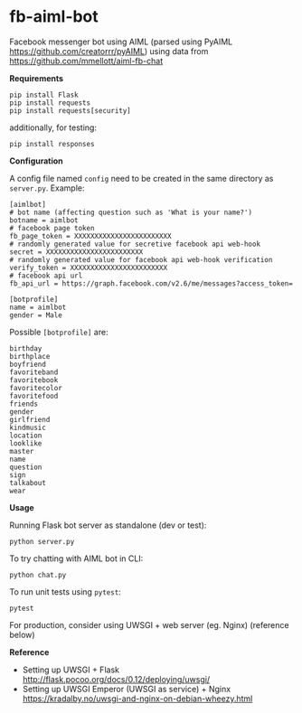 # fb-aiml-bot

Facebook messenger bot using AIML (parsed using PyAIML https://github.com/creatorrr/pyAIML) using data from https://github.com/mmellott/aiml-fb-chat

**Requirements**

```
pip install Flask
pip install requests
pip install requests[security]
```

additionally, for testing:

```
pip install responses
```

**Configuration**

A config file named `config` need to be created in the same directory as `server.py`. Example:

```
[aimlbot]
# bot name (affecting question such as 'What is your name?')
botname = aimlbot
# facebook page token
fb_page_token = XXXXXXXXXXXXXXXXXXXXXXXX
# randomly generated value for secretive facebook api web-hook
secret = XXXXXXXXXXXXXXXXXXXXXXXX
# randomly generated value for facebook api web-hook verification
verify_token = XXXXXXXXXXXXXXXXXXXXXXXX
# facebook api url
fb_api_url = https://graph.facebook.com/v2.6/me/messages?access_token=

[botprofile]
name = aimlbot
gender = Male

```
Possible `[botprofile]` are:
```
birthday
birthplace
boyfriend
favoriteband
favoritebook
favoritecolor
favoritefood
friends
gender
girlfriend
kindmusic
location
looklike
master
name
question
sign
talkabout
wear
```

>

**Usage**

Running Flask bot server as standalone (dev or test):

```
python server.py
```

To try chatting with AIML bot in CLI:

```
python chat.py
```

To run unit tests using `pytest`:

```
pytest
```


For production, consider using UWSGI + web server (eg. Nginx) (reference below)

**Reference**

* Setting up UWSGI + Flask http://flask.pocoo.org/docs/0.12/deploying/uwsgi/
* Setting up UWSGI Emperor (UWSGI as service) + Nginx https://kradalby.no/uwsgi-and-nginx-on-debian-wheezy.html
